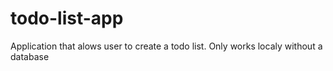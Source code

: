 # todo-list-app
Application that alows user to create a todo list. Only works localy without a database
